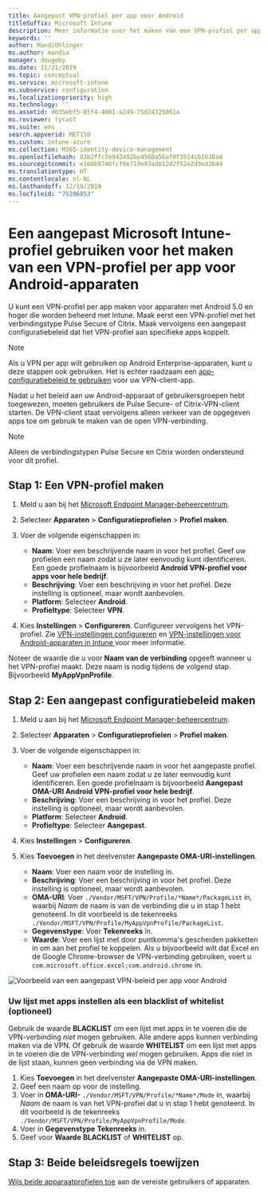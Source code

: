 ```yaml
---
title: Aangepast VPN-profiel per app voor Android
titleSuffix: Microsoft Intune
description: Meer informatie over het maken van een VPN-profiel per app maken voor Android-apparaten die worden beheerd met Microsoft Intune.
keywords: ''
author: MandiOhlinger
ms.author: mandia
manager: dougeby
ms.date: 11/21/2019
ms.topic: conceptual
ms.service: microsoft-intune
ms.subservice: configuration
ms.localizationpriority: high
ms.technology: ''
ms.assetid: d035ebf5-85f4-4001-a249-75d24325061a
ms.reviewer: tycast
ms.suite: ems
search.appverid: MET150
ms.custom: intune-azure
ms.collection: M365-identity-device-management
ms.openlocfilehash: 83b2ffc7e942492be4560a56af0f3514cb1638a4
ms.sourcegitcommit: e166b9746fcf0e710e93ad012d2f52e2d3ed2644
ms.translationtype: HT
ms.contentlocale: nl-NL
ms.lasthandoff: 12/19/2019
ms.locfileid: "75206853"
---
```

# <a name="use-a-microsoft-intune-custom-profile-to-create-a-per-app-vpn-profile-for-android-devices"></a>Een aangepast Microsoft Intune-profiel gebruiken voor het maken van een VPN-profiel per app voor Android-apparaten

U kunt een VPN-profiel per app maken voor apparaten met Android 5.0 en hoger die worden beheerd met Intune. Maak eerst een VPN-profiel met het verbindingstype Pulse Secure of Citrix. Maak vervolgens een aangepast configuratiebeleid dat het VPN-profiel aan specifieke apps koppelt.

> [!NOTE]
> Als u VPN per app wilt gebruiken op Android Enterprise-apparaten, kunt u deze stappen ook gebruiken. Het is echter raadzaam een [app-configuratiebeleid te gebruiken](../apps/app-configuration-policies-use-android.md) voor uw VPN-client-app.

Nadat u het beleid aan uw Android-apparaat of gebruikersgroepen hebt toegewezen, moeten gebruikers de Pulse Secure- of Citrix-VPN-client starten. De VPN-client staat vervolgens alleen verkeer van de opgegeven apps toe om gebruik te maken van de open VPN-verbinding.

> [!NOTE]
>
> Alleen de verbindingstypen Pulse Secure en Citrix worden ondersteund voor dit profiel.

## <a name="step-1-create-a-vpn-profile"></a>Stap 1: Een VPN-profiel maken

1. Meld u aan bij het [Microsoft Endpoint Manager-beheercentrum](https://go.microsoft.com/fwlink/?linkid=2109431).
2. Selecteer **Apparaten** > **Configuratieprofielen** > **Profiel maken**.
3. Voer de volgende eigenschappen in:

    - **Naam**: Voer een beschrijvende naam in voor het profiel. Geef uw profielen een naam zodat u ze later eenvoudig kunt identificeren. Een goede profielnaam is bijvoorbeeld **Android VPN-profiel voor apps voor hele bedrijf**.
    - **Beschrijving**: Voer een beschrijving in voor het profiel. Deze instelling is optioneel, maar wordt aanbevolen.
    - **Platform**: Selecteer **Android**.
    - **Profieltype**: Selecteer **VPN**.

4. Kies **Instellingen** > **Configureren**. Configureer vervolgens het VPN-profiel. Zie [VPN-instellingen configureren](vpn-settings-configure.md) en [VPN-instellingen voor Android-apparaten in Intune ](vpn-settings-android.md) voor meer informatie.

Noteer de waarde die u voor **Naam van de verbinding** opgeeft wanneer u het VPN-profiel maakt. Deze naam is nodig tijdens de volgend stap. Bijvoorbeeld **MyAppVpnProfile**.

## <a name="step-2-create-a-custom-configuration-policy"></a>Stap 2: Een aangepast configuratiebeleid maken

1. Meld u aan bij het [Microsoft Endpoint Manager-beheercentrum](https://go.microsoft.com/fwlink/?linkid=2109431).
2. Selecteer **Apparaten** > **Configuratieprofielen** > **Profiel maken**.
3. Voer de volgende eigenschappen in:

    - **Naam**: Voer een beschrijvende naam in voor het aangepaste profiel. Geef uw profielen een naam zodat u ze later eenvoudig kunt identificeren. Een goede profielnaam is bijvoorbeeld **Aangepast OMA-URI Android VPN-profiel voor hele bedrijf**.
    - **Beschrijving**: Voer een beschrijving in voor het profiel. Deze instelling is optioneel, maar wordt aanbevolen.
    - **Platform**: Selecteer **Android**.
    - **Profieltype**: Selecteer **Aangepast**.

4. Kies **Instellingen** > **Configureren**.
5. Kies **Toevoegen** in het deelvenster **Aangepaste OMA-URI-instellingen**.
    - **Naam**: Voer een naam voor de instelling in.
    - **Beschrijving**: Voer een beschrijving in voor het profiel. Deze instelling is optioneel, maar wordt aanbevolen.
    - **OMA-URI**: Voer `./Vendor/MSFT/VPN/Profile/*Name*/PackageList` in, waarbij *Naam* de naam is van de verbinding die u in stap 1 hebt genoteerd. In dit voorbeeld is de tekenreeks `./Vendor/MSFT/VPN/Profile/MyAppVpnProfile/PackageList`.
    - **Gegevenstype**: Voer **Tekenreeks** in.
    - **Waarde**: Voer een lijst met door puntkomma's gescheiden pakketten in om aan het profiel te koppelen. Als u bijvoorbeeld wilt dat Excel en de Google Chrome-browser de VPN-verbinding gebruiken, voert u `com.microsoft.office.excel;com.android.chrome` in.

![Voorbeeld van een aangepast VPN-beleid per app voor Android](./media/android-pulse-secure-per-app-vpn/android_per_app_vpn_oma_uri.png)

### <a name="set-your-app-list-to-blacklist-or-whitelist-optional"></a>Uw lijst met apps instellen als een blacklist of whitelist (optioneel)

Gebruik de waarde **BLACKLIST** om een lijst met apps in te voeren die de VPN-verbinding *niet* mogen gebruiken. Alle andere apps kunnen verbinding maken via de VPN. Of gebruik de waarde **WHITELIST** om een lijst met apps in te voeren die de VPN-verbinding *wel* mogen gebruiken. Apps die niet in de lijst staan, kunnen geen verbinding via de VPN maken.

1. Kies **Toevoegen** in het deelvenster **Aangepaste OMA-URI-instellingen**.
2. Geef een naam op voor de instelling.
3. Voer in **OMA-URI-** `./Vendor/MSFT/VPN/Profile/*Name*/Mode` in, waarbij *Naam* de naam is van het VPN-profiel dat u in stap 1 hebt genoteerd. In dit voorbeeld is de tekenreeks `./Vendor/MSFT/VPN/Profile/MyAppVpnProfile/Mode`.
4. Voer in **Gegevenstype** **Tekenreeks** in.
5. Geef voor **Waarde** **BLACKLIST** of **WHITELIST** op.

## <a name="step-3-assign-both-policies"></a>Stap 3: Beide beleidsregels toewijzen

[Wijs beide apparaatprofielen toe](device-profile-assign.md) aan de vereiste gebruikers of apparaten.
